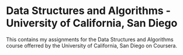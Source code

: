 # Data Structures and Algorithms - University of California, San Diego

This contains my assignments for the Data Structures and Algorithms course offerred by the University of California, San Diego on Coursera.
